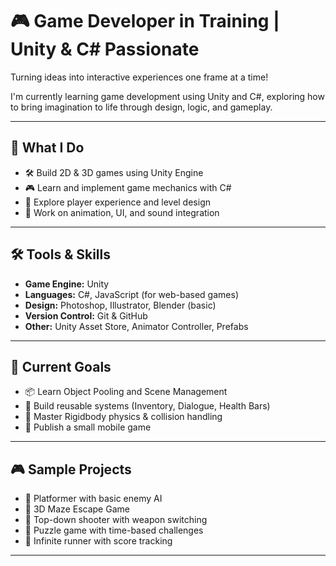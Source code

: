 # 🎮 Game Developer in Training | Unity & C# Passionate  
Turning ideas into interactive experiences one frame at a time!

I'm currently learning game development using Unity and C#, exploring how to bring imagination to life through design, logic, and gameplay.

---

## 👾 What I Do

- 🛠️ Build 2D & 3D games using Unity Engine  
- 🎮 Learn and implement game mechanics with C#  
- 🧠 Explore player experience and level design  
- 🎨 Work on animation, UI, and sound integration  

---

## 🛠️ Tools & Skills

- **Game Engine:** Unity  
- **Languages:** C#, JavaScript (for web-based games)  
- **Design:** Photoshop, Illustrator, Blender (basic)  
- **Version Control:** Git & GitHub  
- **Other:** Unity Asset Store, Animator Controller, Prefabs  

---

## 🎯 Current Goals

- 📦 Learn Object Pooling and Scene Management  
- 🧪 Build reusable systems (Inventory, Dialogue, Health Bars)  
- 🎯 Master Rigidbody physics & collision handling  
- 🚀 Publish a small mobile game  

---

## 🎮 Sample Projects

- 🧱 Platformer with basic enemy AI  
- 🧊 3D Maze Escape Game  
- 🏹 Top-down shooter with weapon switching  
- 🧠 Puzzle game with time-based challenges  
- 🌌 Infinite runner with score tracking  

---
